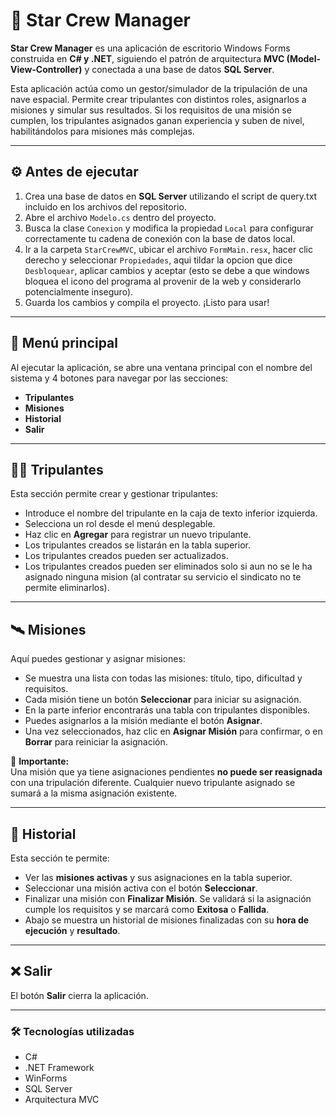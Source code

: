 # 🚀 Star Crew Manager

**Star Crew Manager** es una aplicación de escritorio Windows Forms construida en **C# y .NET**, siguiendo el patrón de arquitectura **MVC (Model-View-Controller)** y conectada a una base de datos **SQL Server**.

Esta aplicación actúa como un gestor/simulador de la tripulación de una nave espacial. Permite crear tripulantes con distintos roles, asignarlos a misiones y simular sus resultados. Si los requisitos de una misión se cumplen, los tripulantes asignados ganan experiencia y suben de nivel, habilitándolos para misiones más complejas.

---

## ⚙️ Antes de ejecutar

1. Crea una base de datos en **SQL Server** utilizando el script de query.txt incluido en los archivos del repositorio.
2. Abre el archivo `Modelo.cs` dentro del proyecto.
3. Busca la clase `Conexion` y modifica la propiedad `Local` para configurar correctamente tu cadena de conexión con la base de datos local.
4. Ir a la carpeta `StarCrewMVC`, ubicar el archivo `FormMain.resx`, hacer clic derecho y seleccionar `Propiedades`, aqui tildar la opcion que dice `Desbloquear`, aplicar cambios y aceptar (esto se debe a que windows bloquea el icono del programa al provenir de la web y considerarlo potencialmente inseguro).
5. Guarda los cambios y compila el proyecto. ¡Listo para usar!

---

## 🧭 Menú principal

Al ejecutar la aplicación, se abre una ventana principal con el nombre del sistema y 4 botones para navegar por las secciones:

- **Tripulantes**
- **Misiones**
- **Historial**
- **Salir**

---

## 👨‍🚀 Tripulantes

Esta sección permite crear y gestionar tripulantes:

- Introduce el nombre del tripulante en la caja de texto inferior izquierda.
- Selecciona un rol desde el menú desplegable.
- Haz clic en **Agregar** para registrar un nuevo tripulante.
- Los tripulantes creados se listarán en la tabla superior.
- Los tripulantes creados pueden ser actualizados.
- Los tripulantes creados pueden ser eliminados solo si aun no se le ha asignado ninguna mision (al contratar su servicio el sindicato no te permite eliminarlos).

---

## 🛰️ Misiones

Aquí puedes gestionar y asignar misiones:

- Se muestra una lista con todas las misiones: título, tipo, dificultad y requisitos.
- Cada misión tiene un botón **Seleccionar** para iniciar su asignación.
- En la parte inferior encontrarás una tabla con tripulantes disponibles.
- Puedes asignarlos a la misión mediante el botón **Asignar**.
- Una vez seleccionados, haz clic en **Asignar Misión** para confirmar, o en **Borrar** para reiniciar la asignación.

📌 **Importante:**  
Una misión que ya tiene asignaciones pendientes **no puede ser reasignada** con una tripulación diferente. Cualquier nuevo tripulante asignado se sumará a la misma asignación existente.

---

## 📜 Historial

Esta sección te permite:

- Ver las **misiones activas** y sus asignaciones en la tabla superior.
- Seleccionar una misión activa con el botón **Seleccionar**.
- Finalizar una misión con **Finalizar Misión**. Se validará si la asignación cumple los requisitos y se marcará como **Exitosa** o **Fallida**.
- Abajo se muestra un historial de misiones finalizadas con su **hora de ejecución** y **resultado**.

---

## ❌ Salir

El botón **Salir** cierra la aplicación.

---

### 🛠️ Tecnologías utilizadas

- C#
- .NET Framework
- WinForms
- SQL Server
- Arquitectura MVC


